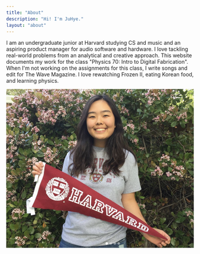 ```yaml
---
title: "About"
description: "Hi! I'm JuHye."
layout: "about"
---
```


I am an undergraduate junior at Harvard studying CS and music and an aspiring product manager for audio software and hardware. I love tackling real-world problems from an analytical and creative approach. This website documents my work for the class "Physics 70: Intro to Digital Fabrication". When I'm not working on the assignments for this class, I write songs and edit for The Wave Magazine. I love rewatching Frozen II, eating Korean food, and learning physics.

![JuHye - Harvard](jmharvard.png)